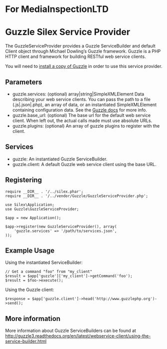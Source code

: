 For MediaInspectionLTD
=============================

Guzzle Silex Service Provider
=============================

The GuzzleServiceProvider provides a Guzzle ServiceBuilder and default Client object through Michael Dowling’s Guzzle framework.  Guzzle is a PHP HTTP client and framework for building RESTful web service clients.

You will need to [install a copy of Guzzle](http://guzzle3.readthedocs.org/en/latest/getting-started/installation.html) in order to use this service provider.

Parameters
----------

* guzzle.services: (optional) array|string|SimpleXMLElement Data describing your web service clients.  You can pass the path to a file (.js|.json|.php), an array of data, or an instantiated SimpleXMLElement containing configuration data.  See the [Guzzle docs](http://guzzle3.readthedocs.org/en/latest/webservice-client/using-the-service-builder.html) for more info.
* guzzle.base_url: (optional) The base url for the default web service client. When left out, the actual calls made must use absolute URLs.
* guzzle.plugins: (optional) An array of guzzle plugins to register with the client.

Services
--------

* guzzle: An instantiated Guzzle ServiceBuilder.
* guzzle.client: A default Guzzle web service client using the base URL.

Registering
-----------

    require __DIR__ . '/../silex.phar';
    require __DIR__ . '/../vendor/Guzzle/GuzzleServiceProvider.php';

    use Silex\Application;
    use Guzzle\GuzzleServiceProvider;

    $app = new Application();

    $app->register(new GuzzleServiceProvider(), array(
        'guzzle.services' => '/path/to/services.json',
    ));

Example Usage
-------------

Using the instantiated ServiceBuilder:

    // Get a command "foo" from "my_client"
    $result = $app['guzzle']['my_client']->getCommand('foo');
    $result = $foo->execute();

Using the Guzzle client:

    $response = $app['guzzle.client']->head('http://www.guzzlephp.org')->send();

More information
----------------
More information about Guzzle ServiceBuilders can be found at http://guzzle3.readthedocs.org/en/latest/webservice-client/using-the-service-builder.html
